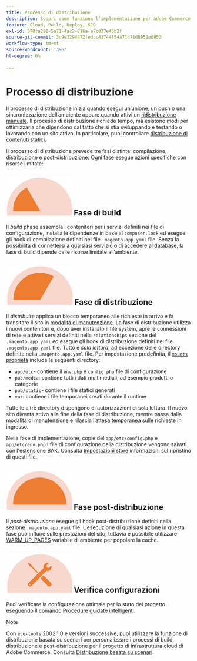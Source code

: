 ```yaml
---
title: Processo di distribuzione
description: Scopri come funziona l’implementazione per Adobe Commerce sui progetti di infrastruttura cloud.
feature: Cloud, Build, Deploy, SCD
exl-id: 378fa290-5a71-4ac2-816a-a7c837e45b2f
source-git-commit: 3d9e3294872fedcc43744f54a71c71d8951ed853
workflow-type: tm+mt
source-wordcount: '396'
ht-degree: 0%

---
```


# Processo di distribuzione

Il processo di distribuzione inizia quando esegui un’unione, un push o una sincronizzazione dell’ambiente oppure quando attivi un [ridistribuzione manuale](../dev-tools/cloud-cli-overview.md#redeploy-the-environment). Il processo di distribuzione richiede tempo, ma esistono modi per ottimizzarla che dipendono dal fatto che si stia sviluppando e testando o lavorando con un sito attivo. In particolare, puoi controllare [distribuzione di contenuti statici](static-content.md).

Il processo di distribuzione prevede tre fasi distinte: compilazione, distribuzione e post-distribuzione. Ogni fase esegue azioni specifiche con risorse limitate:

## ![Fase di build](../../assets/status-build.png) Fase di build

Il _build_ phase assembla i contenitori per i servizi definiti nei file di configurazione, installa le dipendenze in base al `composer.lock` ed esegue gli hook di compilazione definiti nel file `.magento.app.yaml` file. Senza la possibilità di connettersi a qualsiasi servizio o di accedere al database, la fase di build dipende dalle risorse limitate all’ambiente.

## ![Fase di distribuzione](../../assets/status-deploy.png) Fase di distribuzione

Il _distribuire_ applica un blocco temporaneo alle richieste in arrivo e fa transitare il sito in [modalità di manutenzione](https://experienceleague.adobe.com/docs/commerce-operations/configuration-guide/setup/application-modes.html). La fase di distribuzione utilizza i nuovi contenitori e, dopo aver installato il file system, apre le connessioni di rete e attiva i servizi definiti nella `relationships` sezione del `.magento.app.yaml` ed esegue gli hook di distribuzione definiti nel file `.magento.app.yaml` file. Tutto è _sola lettura_, ad eccezione delle directory definite nella `.magento.app.yaml` file. Per impostazione predefinita, il [`mounts` proprietà](../application/properties.md#mounts) include le seguenti directory:

- `app/etc`- contiene il `env.php` e `config.php` file di configurazione
- `pub/media`: contiene tutti i dati multimediali, ad esempio prodotti o categorie
- `pub/static`- contiene i file statici generati
- `var`: contiene i file temporanei creati durante il runtime

Tutte le altre directory dispongono di autorizzazioni di sola lettura. Il nuovo sito diventa attivo alla fine della fase di distribuzione, mentre passa dalla modalità di manutenzione e rilascia l’attesa temporanea sulle richieste in ingresso.

Nella fase di implementazione, copie del `app/etc/config.php` e `app/etc/env.php` I file di configurazione della distribuzione vengono salvati con l&#39;estensione BAK. Consulta [Impostazioni store](../store/store-settings.md#restore-configuration-files) informazioni sul ripristino di questi file.

## ![Fase post-distribuzione](../../assets/status-post-deploy.png) Fase post-distribuzione

Il _post-distribuzione_ esegue gli hook post-distribuzione definiti nella sezione `.magento.app.yaml` file. L&#39;esecuzione di qualsiasi azione in questa fase può influire sulle prestazioni del sito, tuttavia è possibile utilizzare [WARM_UP_PAGES](../environment/variables-post-deploy.md#warmuppages) variabile di ambiente per popolare la cache.

## ![Verifica stato](../../assets/status-verify.png) Verifica configurazioni

Puoi verificare la configurazione ottimale per lo stato del progetto eseguendo il comando [Procedure guidate intelligenti](smart-wizards.md).

>[!NOTE]
>
>Con `ece-tools` 2002.1.0 e versioni successive, puoi utilizzare la funzione di distribuzione basata su scenari per personalizzare i processi di build, distribuzione e post-distribuzione per il progetto di infrastruttura cloud di Adobe Commerce. Consulta [Distribuzione basata su scenari](scenario-based.md).
